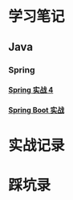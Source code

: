 # 学习笔记
## Java
### Spring
#### [Spring 实战 4](/Learning/java/Spring/Spring%20实战%204)
#### [Spring Boot 实战](/Learning/java/Spring/Spring%20Boot实战)

# 实战记录

# 踩坑录